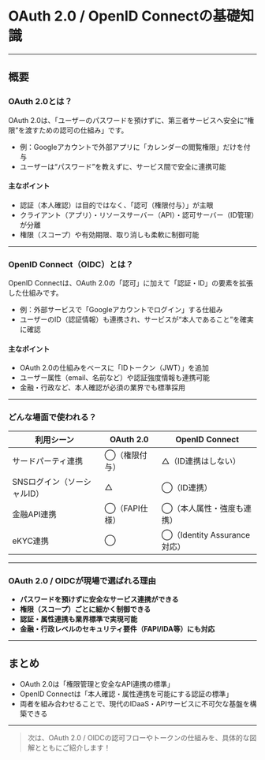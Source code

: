 # OAuth 2.0 / OpenID Connectの基礎知識

---

## 概要

### OAuth 2.0とは？

OAuth 2.0は、「ユーザーのパスワードを預けずに、第三者サービスへ安全に“権限”を渡すための認可の仕組み」です。

- 例：Googleアカウントで外部アプリに「カレンダーの閲覧権限」だけを付与
- ユーザーは“パスワード”を教えずに、サービス間で安全に連携可能

#### 主なポイント
- 認証（本人確認）は目的ではなく、「認可（権限付与）」が主眼
- クライアント（アプリ）・リソースサーバー（API）・認可サーバー（ID管理）が分離
- 権限（スコープ）や有効期限、取り消しも柔軟に制御可能

---

### OpenID Connect（OIDC）とは？

OpenID Connectは、OAuth 2.0の「認可」に加えて「認証・ID」の要素を拡張した仕組みです。

- 例：外部サービスで「Googleアカウントでログイン」する仕組み
- ユーザーのID（認証情報）も連携され、サービスが“本人であること”を確実に確認

#### 主なポイント
- OAuth 2.0の仕組みをベースに「IDトークン（JWT）」を追加
- ユーザー属性（email、名前など）や認証強度情報も連携可能
- 金融・行政など、本人確認が必須の業界でも標準採用

---

### どんな場面で使われる？

| 利用シーン                  | OAuth 2.0       | OpenID Connect             |
|----------------------------|-----------------|----------------------------|
| サードパーティ連携          | ◯（権限付与）   | △（ID連携はしない）    |
| SNSログイン（ソーシャルID） | △               | ◯（ID連携）      |
| 金融API連携                | ◯（FAPI仕様）   | ◯（本人属性・強度も連携）  |
| eKYC連携                   | ◯               | ◯（Identity Assurance対応）|

---

### OAuth 2.0 / OIDCが現場で選ばれる理由

- **パスワードを預けずに安全なサービス連携ができる**
- **権限（スコープ）ごとに細かく制御できる**
- **認証・属性連携も業界標準で実現可能**
- **金融・行政レベルのセキュリティ要件（FAPI/IDA等）にも対応**

---

## まとめ

- OAuth 2.0は「権限管理と安全なAPI連携の標準」
- OpenID Connectは「本人確認・属性連携を可能にする認証の標準」
- 両者を組み合わせることで、現代のIDaaS・APIサービスに不可欠な基盤を構築できる

---

> 次は、OAuth 2.0 / OIDCの認可フローやトークンの仕組みを、具体的な図解とともにご紹介します！
